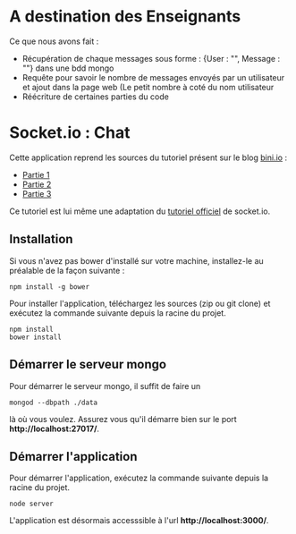 # A destination des Enseignants

Ce que nous avons fait :
  - Récupération de chaque messages sous forme : {User : "", Message : ""} dans une bdd mongo
  - Requête pour savoir le nombre de messages envoyés par un utilisateur et ajout dans la page web (Le petit nombre à coté du nom utilisateur
  - Réécriture de certaines parties du code



# Socket.io : Chat

Cette application reprend les sources du tutoriel présent sur le blog [bini.io](http://blog.bini.io) :

* [Partie 1](http://blog.bini.io/developper-une-application-avec-socket-io/)
* [Partie 2](http://blog.bini.io/developper-un-chat-avec-socket-io-partie-2/)
* [Partie 3](http://blog.bini.io/developper-un-chat-avec-socket-io-partie-3/)

Ce tutoriel est lui même une adaptation du [tutoriel officiel](http://socket.io/get-started/chat/) de socket.io.

## Installation

Si vous n'avez pas bower d'installé sur votre machine, installez-le au préalable de la façon suivante :
```
npm install -g bower
```

Pour installer l'application, téléchargez les sources (zip ou git clone) et exécutez la commande suivante depuis la racine du projet.
```
npm install
bower install
```

## Démarrer le serveur mongo

Pour démarrer le serveur mongo, il suffit de faire un 

```
mongod --dbpath ./data
```

là où vous voulez. Assurez vous qu'il démarre bien sur le port **http://localhost:27017/**.

## Démarrer l'application

Pour démarrer l'application, exécutez la commande suivante depuis la racine du projet.
```
node server
```

L'application est désormais accesssible à l'url **http://localhost:3000/**.
